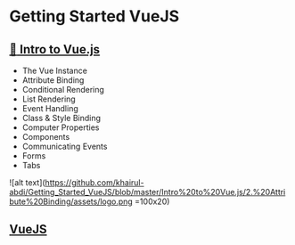 # Getting Started VueJS


## [:open_file_folder: Intro to Vue.js ](https://github.com/khairul-abdi/khairul-abdi-Getting_Started_VueJS/tree/master/Intro%20to%20Vue.js)
* The Vue Instance
* Attribute Binding
* Conditional Rendering
* List Rendering
* Event Handling
* Class & Style Binding
* Computer Properties
* Components
* Communicating Events
* Forms 
* Tabs



![alt text](https://github.com/khairul-abdi/Getting_Started_VueJS/blob/master/Intro%20to%20Vue.js/2.%20Attribute%20Binding/assets/logo.png =100x20)

## [VueJS](https://www.vuemastery.com/courses/intro-to-vue-js/vue-instance/) 